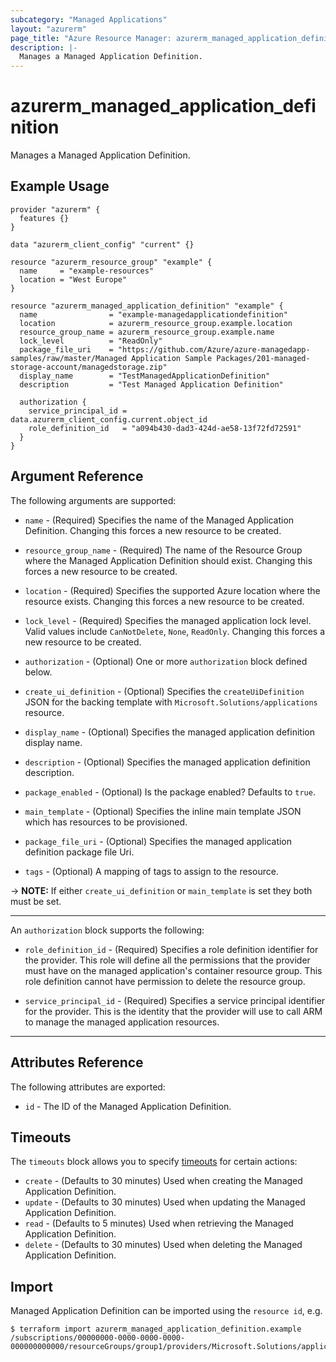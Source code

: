```yaml
---
subcategory: "Managed Applications"
layout: "azurerm"
page_title: "Azure Resource Manager: azurerm_managed_application_definition"
description: |-
  Manages a Managed Application Definition.
---
```


# azurerm_managed_application_definition

Manages a Managed Application Definition.

## Example Usage

```hcl
provider "azurerm" {
  features {}
}

data "azurerm_client_config" "current" {}

resource "azurerm_resource_group" "example" {
  name     = "example-resources"
  location = "West Europe"
}

resource "azurerm_managed_application_definition" "example" {
  name                = "example-managedapplicationdefinition"
  location            = azurerm_resource_group.example.location
  resource_group_name = azurerm_resource_group.example.name
  lock_level          = "ReadOnly"
  package_file_uri    = "https://github.com/Azure/azure-managedapp-samples/raw/master/Managed Application Sample Packages/201-managed-storage-account/managedstorage.zip"
  display_name        = "TestManagedApplicationDefinition"
  description         = "Test Managed Application Definition"

  authorization {
    service_principal_id = data.azurerm_client_config.current.object_id
    role_definition_id   = "a094b430-dad3-424d-ae58-13f72fd72591"
  }
}
```

## Argument Reference

The following arguments are supported:

* `name` - (Required) Specifies the name of the Managed Application Definition. Changing this forces a new resource to be created.

* `resource_group_name` - (Required) The name of the Resource Group where the Managed Application Definition should exist. Changing this forces a new resource to be created.

* `location` - (Required) Specifies the supported Azure location where the resource exists. Changing this forces a new resource to be created.

* `lock_level` - (Required) Specifies the managed application lock level. Valid values include `CanNotDelete`, `None`, `ReadOnly`. Changing this forces a new resource to be created.

* `authorization` - (Optional) One or more `authorization` block defined below.

* `create_ui_definition` - (Optional) Specifies the `createUiDefinition` JSON for the backing template with `Microsoft.Solutions/applications` resource.

* `display_name` - (Optional) Specifies the managed application definition display name.

* `description` - (Optional) Specifies the managed application definition description.

* `package_enabled` - (Optional) Is the package enabled? Defaults to `true`.

* `main_template` - (Optional) Specifies the inline main template JSON which has resources to be provisioned.

* `package_file_uri` - (Optional) Specifies the managed application definition package file Uri.

* `tags` - (Optional) A mapping of tags to assign to the resource.

-> **NOTE:** If either `create_ui_definition` or `main_template` is set they both must be set.

---

An `authorization` block supports the following:

* `role_definition_id` - (Required) Specifies a role definition identifier for the provider. This role will define all the permissions that the provider must have on the managed application's container resource group. This role definition cannot have permission to delete the resource group.

* `service_principal_id` - (Required) Specifies a service principal identifier for the provider. This is the identity that the provider will use to call ARM to manage the managed application resources.

---

## Attributes Reference

The following attributes are exported:

* `id` - The ID of the Managed Application Definition.

## Timeouts

The `timeouts` block allows you to specify [timeouts](https://www.terraform.io/docs/configuration/resources.html#timeouts) for certain actions:

* `create` - (Defaults to 30 minutes) Used when creating the Managed Application Definition.
* `update` - (Defaults to 30 minutes) Used when updating the Managed Application Definition.
* `read` - (Defaults to 5 minutes) Used when retrieving the Managed Application Definition.
* `delete` - (Defaults to 30 minutes) Used when deleting the Managed Application Definition.

## Import

Managed Application Definition can be imported using the `resource id`, e.g.

```shell
$ terraform import azurerm_managed_application_definition.example /subscriptions/00000000-0000-0000-0000-000000000000/resourceGroups/group1/providers/Microsoft.Solutions/applicationDefinitions/appDefinition1
```
